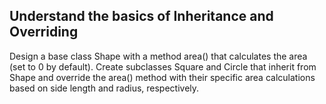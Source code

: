 ## Understand the basics of Inheritance and Overriding
Design a base class Shape with a method area() that calculates the area (set to 0 by default). Create subclasses Square and Circle that inherit from Shape and override the area() method with their specific area calculations based on side length and radius, respectively.

